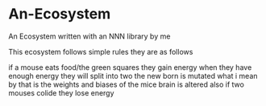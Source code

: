 # An-Ecosystem

An Ecosystem written with an NNN library by me

This ecosystem follows simple rules they are as follows 

if a mouse eats food/the green squares they gain energy when they have enough energy they will split into two 
the new born is mutated what i mean by that is the weights and biases of the mice brain is altered
also if two mouses colide they lose energy

